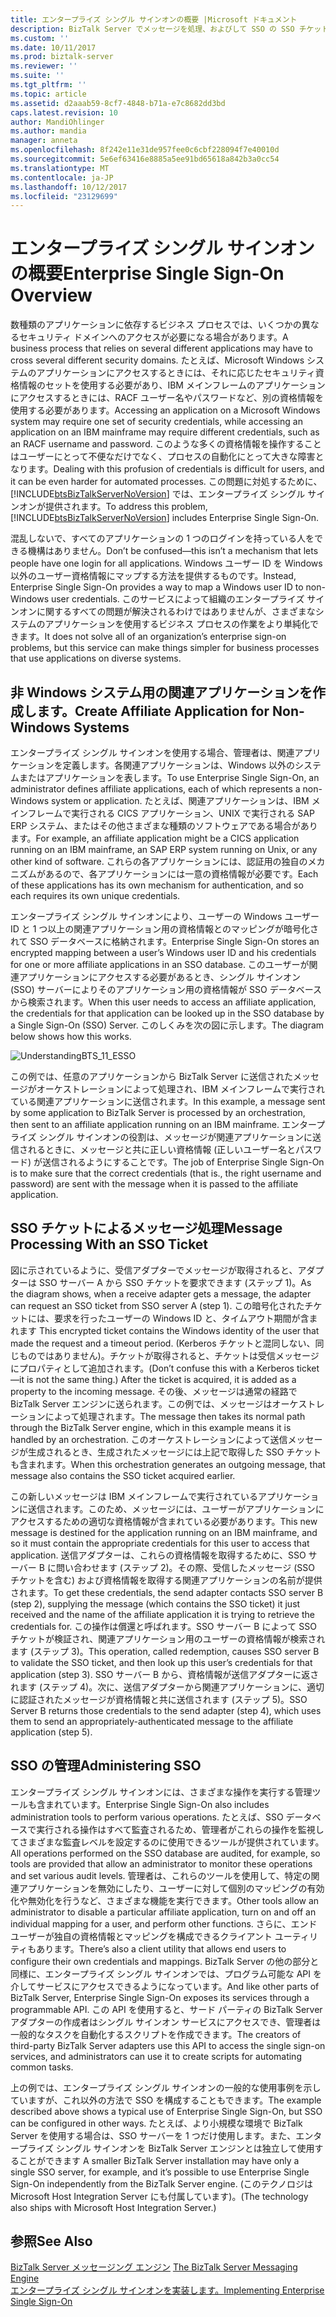 ```yaml
---
title: エンタープライズ シングル サインオンの概要 |Microsoft ドキュメント
description: BizTalk Server でメッセージを処理、およびして SSO の SSO チケットを使用して、affilicate アプリケーションについてください。
ms.custom: ''
ms.date: 10/11/2017
ms.prod: biztalk-server
ms.reviewer: ''
ms.suite: ''
ms.tgt_pltfrm: ''
ms.topic: article
ms.assetid: d2aaab59-8cf7-4848-b71a-e7c8682dd3bd
caps.latest.revision: 10
author: MandiOhlinger
ms.author: mandia
manager: anneta
ms.openlocfilehash: 8f242e11e31de957fee0c6cbf228094f7e40010d
ms.sourcegitcommit: 5e6ef63416e8885a5ee91bd65618a842b3a0cc54
ms.translationtype: MT
ms.contentlocale: ja-JP
ms.lasthandoff: 10/12/2017
ms.locfileid: "23129699"
---
```

# <a name="enterprise-single-sign-on-overview"></a><span data-ttu-id="d776b-103">エンタープライズ シングル サインオンの概要</span><span class="sxs-lookup"><span data-stu-id="d776b-103">Enterprise Single Sign-On Overview</span></span>
<span data-ttu-id="d776b-104">数種類のアプリケーションに依存するビジネス プロセスでは、いくつかの異なるセキュリティ ドメインへのアクセスが必要になる場合があります。</span><span class="sxs-lookup"><span data-stu-id="d776b-104">A business process that relies on several different applications may have to cross several different security domains.</span></span> <span data-ttu-id="d776b-105">たとえば、Microsoft Windows システムのアプリケーションにアクセスするときには、それに応じたセキュリティ資格情報のセットを使用する必要があり、IBM メインフレームのアプリケーションにアクセスするときには、RACF ユーザー名やパスワードなど、別の資格情報を使用する必要があります。</span><span class="sxs-lookup"><span data-stu-id="d776b-105">Accessing an application on a Microsoft Windows system may require one set of security credentials, while accessing an application on an IBM mainframe may require different credentials, such as an RACF username and password.</span></span> <span data-ttu-id="d776b-106">このような多くの資格情報を操作することはユーザーにとって不便なだけでなく、プロセスの自動化にとって大きな障害となります。</span><span class="sxs-lookup"><span data-stu-id="d776b-106">Dealing with this profusion of credentials is difficult for users, and it can be even harder for automated processes.</span></span> <span data-ttu-id="d776b-107">この問題に対処するために、[!INCLUDE[btsBizTalkServerNoVersion](../includes/btsbiztalkservernoversion-md.md)] では、エンタープライズ シングル サインオンが提供されます。</span><span class="sxs-lookup"><span data-stu-id="d776b-107">To address this problem, [!INCLUDE[btsBizTalkServerNoVersion](../includes/btsbiztalkservernoversion-md.md)] includes Enterprise Single Sign-On.</span></span>  
  
 <span data-ttu-id="d776b-108">混乱しないで、すべてのアプリケーションの 1 つのログインを持っている人をできる機構はありません。</span><span class="sxs-lookup"><span data-stu-id="d776b-108">Don’t be confused—this isn’t a mechanism that lets people have one login for all applications.</span></span> <span data-ttu-id="d776b-109">Windows ユーザー ID を Windows 以外のユーザー資格情報にマップする方法を提供するものです。</span><span class="sxs-lookup"><span data-stu-id="d776b-109">Instead, Enterprise Single Sign-On provides a way to map a Windows user ID to non-Windows user credentials.</span></span> <span data-ttu-id="d776b-110">このサービスによって組織のエンタープライズ サインオンに関するすべての問題が解決されるわけではありませんが、さまざまなシステムのアプリケーションを使用するビジネス プロセスの作業をより単純化できます。</span><span class="sxs-lookup"><span data-stu-id="d776b-110">It does not solve all of an organization’s enterprise sign-on problems, but this service can make things simpler for business processes that use applications on diverse systems.</span></span>  
  
## <a name="create-affiliate-application-for-non-windows-systems"></a><span data-ttu-id="d776b-111">非 Windows システム用の関連アプリケーションを作成します。</span><span class="sxs-lookup"><span data-stu-id="d776b-111">Create Affiliate Application for Non-Windows Systems</span></span>  
 <span data-ttu-id="d776b-112">エンタープライズ シングル サインオンを使用する場合、管理者は、関連アプリケーションを定義します。各関連アプリケーションは、Windows 以外のシステムまたはアプリケーションを表します。</span><span class="sxs-lookup"><span data-stu-id="d776b-112">To use Enterprise Single Sign-On, an administrator defines affiliate applications, each of which represents a non-Windows system or application.</span></span> <span data-ttu-id="d776b-113">たとえば、関連アプリケーションは、IBM メインフレームで実行される CICS アプリケーション、UNIX で実行される SAP ERP システム、またはその他さまざまな種類のソフトウェアである場合があります。</span><span class="sxs-lookup"><span data-stu-id="d776b-113">For example, an affiliate application might be a CICS application running on an IBM mainframe, an SAP ERP system running on Unix, or any other kind of software.</span></span> <span data-ttu-id="d776b-114">これらの各アプリケーションには、認証用の独自のメカニズムがあるので、各アプリケーションには一意の資格情報が必要です。</span><span class="sxs-lookup"><span data-stu-id="d776b-114">Each of these applications has its own mechanism for authentication, and so each requires its own unique credentials.</span></span>  
  
 <span data-ttu-id="d776b-115">エンタープライズ シングル サインオンにより、ユーザーの Windows ユーザー ID と 1 つ以上の関連アプリケーション用の資格情報とのマッピングが暗号化されて SSO データベースに格納されます。</span><span class="sxs-lookup"><span data-stu-id="d776b-115">Enterprise Single Sign-On stores an encrypted mapping between a user’s Windows user ID and his credentials for one or more affiliate applications in an SSO database.</span></span> <span data-ttu-id="d776b-116">このユーザーが関連アプリケーションにアクセスする必要があるとき、シングル サインオン (SSO) サーバーによりそのアプリケーション用の資格情報が SSO データベースから検索されます。</span><span class="sxs-lookup"><span data-stu-id="d776b-116">When this user needs to access an affiliate application, the credentials for that application can be looked up in the SSO database by a Single Sign-On (SSO) Server.</span></span> <span data-ttu-id="d776b-117">このしくみを次の図に示します。</span><span class="sxs-lookup"><span data-stu-id="d776b-117">The diagram below shows how this works.</span></span>  
  
 ![](../core/media/understandingbts-11-esso.gif "UnderstandingBTS_11_ESSO")  
  
 <span data-ttu-id="d776b-118">この例では、任意のアプリケーションから BizTalk Server に送信されたメッセージがオーケストレーションによって処理され、IBM メインフレームで実行されている関連アプリケーションに送信されます。</span><span class="sxs-lookup"><span data-stu-id="d776b-118">In this example, a message sent by some application to BizTalk Server is processed by an orchestration, then sent to an affiliate application running on an IBM mainframe.</span></span> <span data-ttu-id="d776b-119">エンタープライズ シングル サインオンの役割は、メッセージが関連アプリケーションに送信されるときに、メッセージと共に正しい資格情報 (正しいユーザー名とパスワード) が送信されるようにすることです。</span><span class="sxs-lookup"><span data-stu-id="d776b-119">The job of Enterprise Single Sign-On is to make sure that the correct credentials (that is., the right username and password) are sent with the message when it is passed to the affiliate application.</span></span>  
  
## <a name="message-processing-with-an-sso-ticket"></a><span data-ttu-id="d776b-120">SSO チケットによるメッセージ処理</span><span class="sxs-lookup"><span data-stu-id="d776b-120">Message Processing With an SSO Ticket</span></span>  
 <span data-ttu-id="d776b-121">図に示されているように、受信アダプターでメッセージが取得されると、アダプターは SSO サーバー A から SSO チケットを要求できます (ステップ 1)。</span><span class="sxs-lookup"><span data-stu-id="d776b-121">As the diagram shows, when a receive adapter gets a message, the adapter can request an SSO ticket from SSO server A (step 1).</span></span> <span data-ttu-id="d776b-122">この暗号化されたチケットには、要求を行ったユーザーの Windows ID と、タイムアウト期間が含まれます </span><span class="sxs-lookup"><span data-stu-id="d776b-122">This encrypted ticket contains the Windows identity of the user that made the request and a timeout period.</span></span> <span data-ttu-id="d776b-123">(Kerberos チケットと混同しない、同じものではありません)。チケットが取得されると、チケットは受信メッセージにプロパティとして追加されます。</span><span class="sxs-lookup"><span data-stu-id="d776b-123">(Don’t confuse this with a Kerberos ticket—it is not the same thing.) After the ticket is acquired, it is added as a property to the incoming message.</span></span> <span data-ttu-id="d776b-124">その後、メッセージは通常の経路で BizTalk Server エンジンに送られます。この例では、メッセージはオーケストレーションによって処理されます。</span><span class="sxs-lookup"><span data-stu-id="d776b-124">The message then takes its normal path through the BizTalk Server engine, which in this example means it is handled by an orchestration.</span></span> <span data-ttu-id="d776b-125">このオーケストレーションによって送信メッセージが生成されるとき、生成されたメッセージには上記で取得した SSO チケットも含まれます。</span><span class="sxs-lookup"><span data-stu-id="d776b-125">When this orchestration generates an outgoing message, that message also contains the SSO ticket acquired earlier.</span></span>  
  
 <span data-ttu-id="d776b-126">この新しいメッセージは IBM メインフレームで実行されているアプリケーションに送信されます。このため、メッセージには、ユーザーがアプリケーションにアクセスするための適切な資格情報が含まれている必要があります。</span><span class="sxs-lookup"><span data-stu-id="d776b-126">This new message is destined for the application running on an IBM mainframe, and so it must contain the appropriate credentials for this user to access that application.</span></span> <span data-ttu-id="d776b-127">送信アダプターは、これらの資格情報を取得するために、SSO サーバー B に問い合わせます (ステップ 2)。その際、受信したメッセージ (SSO チケットを含む) および資格情報を取得する関連アプリケーションの名前が提供されます。</span><span class="sxs-lookup"><span data-stu-id="d776b-127">To get these credentials, the send adapter contacts SSO server B (step 2), supplying the message (which contains the SSO ticket) it just received and the name of the affiliate application it is trying to retrieve the credentials for.</span></span> <span data-ttu-id="d776b-128">この操作は償還と呼ばれます。SSO サーバー B によって SSO チケットが検証され、関連アプリケーション用のユーザーの資格情報が検索されます (ステップ 3)。</span><span class="sxs-lookup"><span data-stu-id="d776b-128">This operation, called redemption, causes SSO server B to validate the SSO ticket, and then look up this user’s credentials for that application (step 3).</span></span> <span data-ttu-id="d776b-129">SSO サーバー B から、資格情報が送信アダプターに返されます (ステップ 4)。次に、送信アダプターから関連アプリケーションに、適切に認証されたメッセージが資格情報と共に送信されます (ステップ 5)。</span><span class="sxs-lookup"><span data-stu-id="d776b-129">SSO Server B returns those credentials to the send adapter (step 4), which uses them to send an appropriately-authenticated message to the affiliate application (step 5).</span></span>  
  
## <a name="administering-sso"></a><span data-ttu-id="d776b-130">SSO の管理</span><span class="sxs-lookup"><span data-stu-id="d776b-130">Administering SSO</span></span>  
 <span data-ttu-id="d776b-131">エンタープライズ シングル サインオンには、さまざまな操作を実行する管理ツールも含まれています。</span><span class="sxs-lookup"><span data-stu-id="d776b-131">Enterprise Single Sign-On also includes administration tools to perform various operations.</span></span> <span data-ttu-id="d776b-132">たとえば、SSO データベースで実行される操作はすべて監査されるため、管理者がこれらの操作を監視してさまざまな監査レベルを設定するのに使用できるツールが提供されています。</span><span class="sxs-lookup"><span data-stu-id="d776b-132">All operations performed on the SSO database are audited, for example, so tools are provided that allow an administrator to monitor these operations and set various audit levels.</span></span> <span data-ttu-id="d776b-133">管理者は、これらのツールを使用して、特定の関連アプリケーションを無効にしたり、ユーザーに対して個別のマッピングの有効化や無効化を行うなど、さまざまな機能を実行できます。</span><span class="sxs-lookup"><span data-stu-id="d776b-133">Other tools allow an administrator to disable a particular affiliate application, turn on and off an individual mapping for a user, and perform other functions.</span></span> <span data-ttu-id="d776b-134">さらに、エンド ユーザーが独自の資格情報とマッピングを構成できるクライアント ユーティリティもあります。</span><span class="sxs-lookup"><span data-stu-id="d776b-134">There’s also a client utility that allows end users to configure their own credentials and mappings.</span></span> <span data-ttu-id="d776b-135">BizTalk Server の他の部分と同様に、エンタープライズ シングル サインオンでは、プログラム可能な API を介してサービスにアクセスできるようになっています。</span><span class="sxs-lookup"><span data-stu-id="d776b-135">And like other parts of BizTalk Server, Enterprise Single Sign-On exposes its services through a programmable API.</span></span> <span data-ttu-id="d776b-136">この API を使用すると、サード パーティの BizTalk Server アダプターの作成者はシングル サインオン サービスにアクセスでき、管理者は一般的なタスクを自動化するスクリプトを作成できます。</span><span class="sxs-lookup"><span data-stu-id="d776b-136">The creators of third-party BizTalk Server adapters use this API to access the single sign-on services, and administrators can use it to create scripts for automating common tasks.</span></span>  
  
 <span data-ttu-id="d776b-137">上の例では、エンタープライズ シングル サインオンの一般的な使用事例を示していますが、これ以外の方法で SSO を構成することもできます。</span><span class="sxs-lookup"><span data-stu-id="d776b-137">The example described above shows a typical use of Enterprise Single Sign-On, but SSO can be configured in other ways.</span></span> <span data-ttu-id="d776b-138">たとえば、より小規模な環境で BizTalk Server を使用する場合は、SSO サーバーを 1 つだけ使用します。また、エンタープライズ シングル サインオンを BizTalk Server エンジンとは独立して使用することができます </span><span class="sxs-lookup"><span data-stu-id="d776b-138">A smaller BizTalk Server installation may have only a single SSO server, for example, and it’s possible to use Enterprise Single Sign-On independently from the BizTalk Server engine.</span></span> <span data-ttu-id="d776b-139">(このテクノロジは Microsoft Host Integration Server にも付属しています)。</span><span class="sxs-lookup"><span data-stu-id="d776b-139">(The technology also ships with Microsoft Host Integration Server.)</span></span>  
  
## <a name="see-also"></a><span data-ttu-id="d776b-140">参照</span><span class="sxs-lookup"><span data-stu-id="d776b-140">See Also</span></span>  
 <span data-ttu-id="d776b-141">[BizTalk Server メッセージング エンジン](../core/the-biztalk-server-messaging-engine.md) </span><span class="sxs-lookup"><span data-stu-id="d776b-141">[The BizTalk Server Messaging Engine](../core/the-biztalk-server-messaging-engine.md) </span></span>  
 [<span data-ttu-id="d776b-142">エンタープライズ シングル サインオンを実装します。</span><span class="sxs-lookup"><span data-stu-id="d776b-142">Implementing Enterprise Single Sign-On</span></span>](../core/implementing-enterprise-single-sign-on.md)
